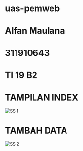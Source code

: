 # uas-pemweb
# Alfan Maulana
# 311910643
# TI 19 B2

# TAMPILAN INDEX
![SS 1](https://user-images.githubusercontent.com/81576195/126422554-548aedd5-b26c-474a-be17-c521417c231e.jpg)

# TAMBAH DATA
![SS 2](https://user-images.githubusercontent.com/81576195/126423323-1e4346b0-155c-4e77-864e-e16726d9fe3d.jpg)






